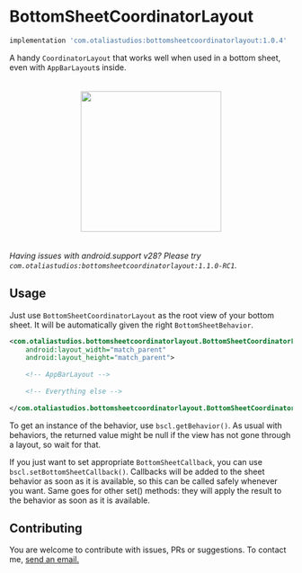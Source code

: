 <!-- markdown-preview README.md -->
# BottomSheetCoordinatorLayout

```groovy
implementation 'com.otaliastudios:bottomsheetcoordinatorlayout:1.0.4'
```

A handy `CoordinatorLayout` that works well when used in a bottom sheet, even with `AppBarLayout`s inside.

<p align="center">
  <img src="art/bottom1.gif" width="250" vspace="20">
</p>

*Having issues with android.support v28? Please try `com.otaliastudios:bottomsheetcoordinatorlayout:1.1.0-RC1`.*

## Usage

Just use `BottomSheetCoordinatorLayout` as the root view of your bottom sheet. It will be automatically
given the right `BottomSheetBehavior`.

```xml
<com.otaliastudios.bottomsheetcoordinatorlayout.BottomSheetCoordinatorLayout
    android:layout_width="match_parent"
    android:layout_height="match_parent">
    
    <!-- AppBarLayout -->
    
    <!-- Everything else -->
    
</com.otaliastudios.bottomsheetcoordinatorlayout.BottomSheetCoordinatorLayout>
```

To get an instance of the behavior, use `bscl.getBehavior()`.
As usual with behaviors, the returned value might be null if the view has not gone through a layout,
so wait for that.

If you just want to set appropriate `BottomSheetCallback`, you can use `bscl.setBottomSheetCallback()`.
Callbacks will be added to the sheet behavior as soon as it is available, so this can be called safely
whenever you want. Same goes for other set() methods: they will apply the result to the behavior as soon
as it is available.

## Contributing

You are welcome to contribute with issues, PRs or suggestions. To contact me, <a href="mailto:mat.iavarone@gmail.com">send an email.</a>